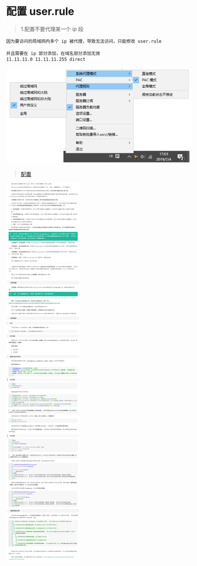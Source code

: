 # 配置 user.rule

> 1.配置不要代理某一个 ip 段

```
因为要访问的局域网内多个 ip 被代理，导致无法访问，只能修改 user.rule

并且需要在 ip 部分添加，在域名部分添加无效
11.11.11.0 11.11.11.255 direct
```

![](./pic/user.rule_setting_1.jpg)

> [配置](https://doubibackup.com/3we1qxzj-7.html)

![](./pic/user.rule.jpg)
